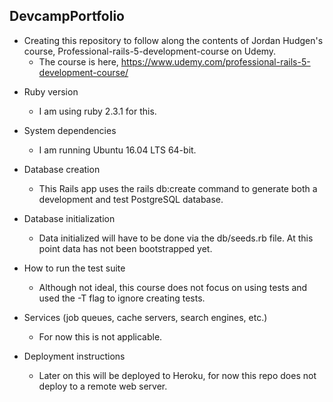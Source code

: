 ## DevcampPortfolio ##
- Creating this repository to follow along the contents of Jordan Hudgen's course, Professional-rails-5-development-course
on Udemy.
    - The course is here, https://www.udemy.com/professional-rails-5-development-course/

* Ruby version
    - I am using ruby 2.3.1 for this.

* System dependencies
    - I am running Ubuntu 16.04 LTS 64-bit.

* Database creation
    - This Rails app uses the rails db:create command to generate both a development and test PostgreSQL database.

* Database initialization
    - Data initialized will have to be done via the db/seeds.rb file. At this point data has not been bootstrapped yet.

* How to run the test suite
    - Although not ideal, this course does not focus on using tests and used the -T flag to ignore creating tests.

* Services (job queues, cache servers, search engines, etc.)
    - For now this is not applicable.

* Deployment instructions
    - Later on this will be deployed to Heroku, for now this repo does not deploy to a remote web server.

